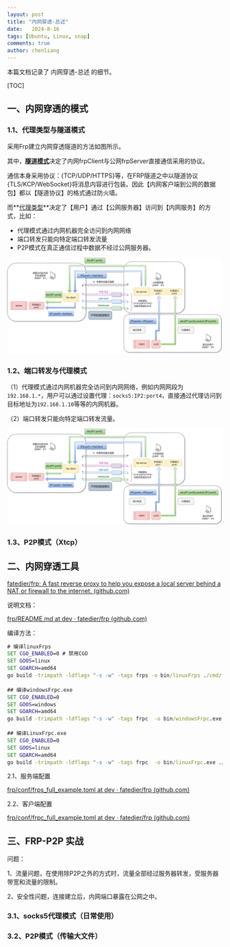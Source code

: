 ```yaml
---
layout: post
title: "内网穿透-总述"
date:   2024-8-16
tags: [Ubuntu, Linux, snap]
comments: true
author: chenliang
---
```


本篇文档记录了 内网穿透-总述 的细节。

<!-- more -->

[TOC]

## 一、内网穿透的模式

### 1.1、代理类型与隧道模式

采用Frp建立内网穿透隧道的方法如图所示。

其中，<u>**隧道模式**</u>决定了内网frpClient与公网frpServer直接通信采用的协议。

通信本身采用协议：{TCP/UDP/HTTPS}等，在FRP隧道之中以隧道协议{TLS/KCP/WebSocket}将消息内容进行包装。因此【内网客户端到公网的数据包】都以【隧道协议】的格式通过防火墙。

而**<u>代理类型</u>**决定了【用户】通过【公网服务器】访问到【内网服务】的方式，比如：

- 代理模式通过内网机器完全访问到内网网络
- 端口转发只能向特定端口转发流量
- P2P模式在真正通信过程中数据不经过公网服务器。

![未命名绘图2.drawio](https://raw.githubusercontent.com/chuanleiD/chuanleiD.github.io/refs/heads/main/images/%E6%9C%AA%E5%91%BD%E5%90%8D%E7%BB%98%E5%9B%BE2.png)

### 1.2、端口转发与代理模式

（1）代理模式通过内网机器完全访问到内网网络，例如内网网段为`192.168.1.*`，用户可以通过设置代理：`socks5:IP2:port4`，直接通过代理访问到目标地址为`192.168.1.10`等等的内网机器。

（2）端口转发只能向特定端口转发流量。

![未命名绘图2.drawio](https://raw.githubusercontent.com/chuanleiD/chuanleiD.github.io/refs/heads/main/images/%E6%9C%AA%E5%91%BD%E5%90%8D%E7%BB%98%E5%9B%BE3.png)

### 1.3、P2P模式（Xtcp）

## 二、内网穿透工具

[fatedier/frp: A fast reverse proxy to help you expose a local server behind a NAT or firewall to the internet. (github.com)](https://github.com/fatedier/frp)

说明文档：

[frp/README.md at dev · fatedier/frp (github.com)](https://github.com/fatedier/frp/blob/dev/README.md)

编译方法：

```cmd
# 编译linuxFrps
SET CGO_ENABLED=0 # 禁用CGO
SET GOOS=linux
SET GOARCH=amd64
go build -trimpath -ldflags "-s -w" -tags frps -o bin/linuxFrps ./cmd/frps
 
## 编译windowsFrpc.exe 
SET CGO_ENABLED=0
SET GOOS=windows
SET GOARCH=amd64
go build -trimpath -ldflags "-s -w" -tags frpc  -o bin/windowsFrpc.exe ./cmd/frpc

## 编译LinuxFrpc.exe 
SET CGO_ENABLED=0
SET GOOS=linux
SET GOARCH=amd64
go build -trimpath -ldflags "-s -w" -tags frpc  -o bin/linuxFrpc.exe ./cmd/frpc
```

2.1、服务端配置

[frp/conf/frps_full_example.toml at dev · fatedier/frp (github.com)](https://github.com/fatedier/frp/blob/dev/conf/frps_full_example.toml)

2.2、客户端配置

[frp/conf/frpc_full_example.toml at dev · fatedier/frp (github.com)](https://github.com/fatedier/frp/blob/dev/conf/frpc_full_example.toml)

## 三、FRP-P2P 实战

问题：

1、流量问题，在使用除P2P之外的方式时，流量全部经过服务器转发，受服务器带宽和流量的限制。

2、安全性问题，连接建立后，内网端口暴露在公网之中。

### 3.1、socks5代理模式（日常使用）



### 3.2、P2P模式（传输大文件）















